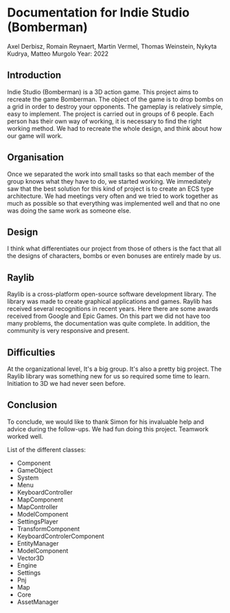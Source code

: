 # Documentation for Indie Studio (Bomberman)

Axel Derbisz, Romain Reynaert, Martin Vermel, Thomas Weinstein, Nykyta Kudrya, Matteo Murgolo
Year: 2022

## Introduction

Indie Studio (Bomberman) is a 3D action game.
This project aims to recreate the game Bomberman.
The object of the game is to drop bombs on a grid in order to destroy your opponents.
The gameplay is relatively simple, easy to implement.
The project is carried out in groups of 6 people.
Each person has their own way of working, it is necessary to find the right working method.
We had to recreate the whole design, and think about how our game will work.

## Organisation

Once we separated the work into small tasks so that each member of the group knows what they have to do, we started working.
We immediately saw that the best solution for this kind of project is to create an ECS type architecture.
We had meetings very often and we tried to work together as much as possible so that everything was implemented well and that no one was doing the same work as someone else.

## Design

I think what differentiates our project from those of others is the fact that all the designs of characters, bombs or even bonuses are entirely made by us.

## Raylib

Raylib is a cross-platform open-source software development library. The library was made to create graphical applications and games.
Raylib has received several recognitions in recent years. Here there are some awards received from Google and Epic Games.
On this part we did not have too many problems, the documentation was quite complete. In addition, the community is very responsive and present.

## Difficulties

At the organizational level, It's a big group. It's also a pretty big project.
The Raylib library was something new for us so required some time to learn. Initiation to 3D we had never seen before.

## Conclusion

To conclude, we would like to thank Simon for his invaluable help and advice during the follow-ups.
We had fun doing this project. Teamwork worked well.



List of the different classes:
- Component
- GameObject
- System
- Menu
- KeyboardController
- MapComponent
- MapController
- ModelComponent
- SettingsPlayer
- TransformComponent
- KeyboardControlerComponent
- EntityManager
- ModelComponent
- Vector3D
- Engine
- Settings
- Pnj
- Map
- Core
- AssetManager
